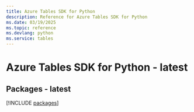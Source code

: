 ```yaml
---
title: Azure Tables SDK for Python
description: Reference for Azure Tables SDK for Python
ms.date: 03/19/2025
ms.topic: reference
ms.devlang: python
ms.service: tables
---
```

# Azure Tables SDK for Python - latest
## Packages - latest
[!INCLUDE [packages](tables-index.md)]